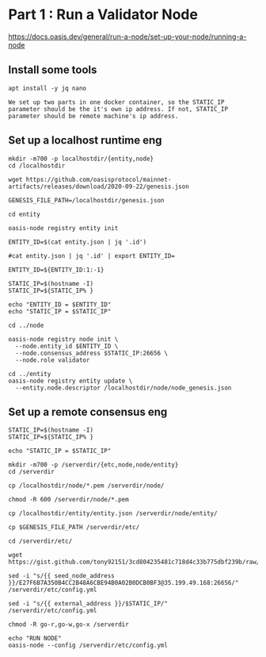 # Part 1 : Run a Validator Node

https://docs.oasis.dev/general/run-a-node/set-up-your-node/running-a-node

## Install some tools

```bash=
apt install -y jq nano 
```

`We set up two parts in one docker container, so the STATIC_IP parameter should be the it's own ip address. If not, STATIC_IP parameter should be remote machine's ip address.`

## Set up a localhost runtime eng

```bash=
mkdir -m700 -p localhostdir/{entity,node}
cd /localhostdir

wget https://github.com/oasisprotocol/mainnet-artifacts/releases/download/2020-09-22/genesis.json

GENESIS_FILE_PATH=/localhostdir/genesis.json

cd entity

oasis-node registry entity init

ENTITY_ID=$(cat entity.json | jq '.id')

#cat entity.json | jq '.id' | export ENTITY_ID=

ENTITY_ID=${ENTITY_ID:1:-1}

STATIC_IP=$(hostname -I)
STATIC_IP=${STATIC_IP% }

echo "ENTITY_ID = $ENTITY_ID"
echo "STATIC_IP = $STATIC_IP"

cd ../node

oasis-node registry node init \
  --node.entity_id $ENTITY_ID \
  --node.consensus_address $STATIC_IP:26656 \
  --node.role validator
  
cd ../entity
oasis-node registry entity update \
  --entity.node.descriptor /localhostdir/node/node_genesis.json
```

## Set up a remote consensus eng

```bash=
STATIC_IP=$(hostname -I)
STATIC_IP=${STATIC_IP% }

echo "STATIC_IP = $STATIC_IP"

mkdir -m700 -p /serverdir/{etc,node,node/entity}
cd /serverdir

cp /localhostdir/node/*.pem /serverdir/node/

chmod -R 600 /serverdir/node/*.pem

cp /localhostdir/entity/entity.json /serverdir/node/entity/

cp $GENESIS_FILE_PATH /serverdir/etc/

cd /serverdir/etc/

wget https://gist.github.com/tony92151/3cd804235481c718d4c33b775dbf239b/raw/4905266215e66d63b33a31764891fedb1d0576d3/config.yml

sed -i "s/{{ seed_node_address }}/E27F6B7A350B4CC2B48A6CBE94B0A02B0DCB0BF3@35.199.49.168:26656/" /serverdir/etc/config.yml

sed -i "s/{{ external_address }}/$STATIC_IP/" /serverdir/etc/config.yml

chmod -R go-r,go-w,go-x /serverdir

echo "RUN NODE"
oasis-node --config /serverdir/etc/config.yml

```
